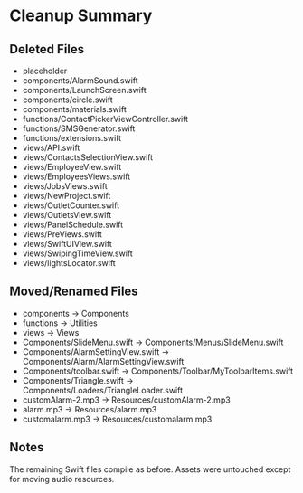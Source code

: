 # Cleanup Summary

## Deleted Files
- placeholder
- components/AlarmSound.swift
- components/LaunchScreen.swift
- components/circle.swift
- components/materials.swift
- functions/ContactPickerViewController.swift
- functions/SMSGenerator.swift
- functions/extensions.swift
- views/API.swift
- views/ContactsSelectionView.swift
- views/EmployeeView.swift
- views/EmployeesViews.swift
- views/JobsViews.swift
- views/NewProject.swift
- views/OutletCounter.swift
- views/OutletsView.swift
- views/PanelSchedule.swift
- views/PreViews.swift
- views/SwiftUIView.swift
- views/SwipingTimeView.swift
- views/lightsLocator.swift

## Moved/Renamed Files
- components -> Components
- functions -> Utilities
- views -> Views
- Components/SlideMenu.swift -> Components/Menus/SlideMenu.swift
- Components/AlarmSettingView.swift -> Components/Alarm/AlarmSettingView.swift
- Components/toolbar.swift -> Components/Toolbar/MyToolbarItems.swift
- Components/Triangle.swift -> Components/Loaders/TriangleLoader.swift
- customAlarm-2.mp3 -> Resources/customAlarm-2.mp3
- alarm.mp3 -> Resources/alarm.mp3
- customalarm.mp3 -> Resources/customalarm.mp3

## Notes
The remaining Swift files compile as before. Assets were untouched except for moving audio resources.
